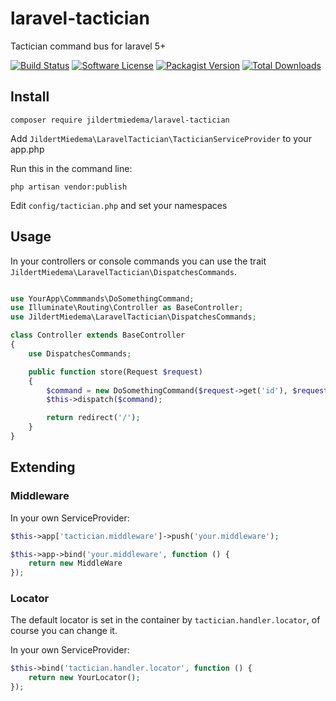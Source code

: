 # laravel-tactician
Tactician command bus for laravel 5+

[![Build Status](https://img.shields.io/travis/jildertmiedema/laravel-tactician/master.svg?style=flat-square)](https://travis-ci.org/jildertmiedema/laravel-tactician)
[![Software License](https://img.shields.io/badge/license-MIT-brightgreen.svg?style=flat-square)](LICENSE)
[![Packagist Version](https://img.shields.io/packagist/v/jildertmiedema/laravel-tactician.svg?style=flat-square)](https://packagist.org/packages/jildertmiedema/laravel-tactician)
[![Total Downloads](https://img.shields.io/packagist/dt/jildertmiedema/laravel-tactician.svg?style=flat-square)](https://packagist.org/packages/jildertmiedema/laravel-tactician)

## Install

```
composer require jildertmiedema/laravel-tactician
```

Add ```JildertMiedema\LaravelTactician\TacticianServiceProvider``` to your app.php

Run this in the command line:
```
php artisan vendor:publish
```

Edit ```config/tactician.php``` and set your namespaces

## Usage
In your controllers or console commands you can use the trait ```JildertMiedema\LaravelTactician\DispatchesCommands```.

```php

use YourApp\Commmands\DoSomethingCommand;
use Illuminate\Routing\Controller as BaseController;
use JildertMiedema\LaravelTactician\DispatchesCommands;

class Controller extends BaseController
{
    use DispatchesCommands;

    public function store(Request $request)
    {
        $command = new DoSomethingCommand($request->get('id'), $request->get('value'));
        $this->dispatch($command);

        return redirect('/');
    }
}
```
## Extending

### Middleware

In your own ServiceProvider:
```php
$this->app['tactician.middleware']->push('your.middleware');

$this->app->bind('your.middleware', function () {
    return new MiddleWare
});
```

### Locator
The default locator is set in the container by ```tactician.handler.locator```, of course you can change it.

In your own ServiceProvider:
```php
$this->bind('tactician.handler.locator', function () {
    return new YourLocator();
});
```
